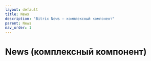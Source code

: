 ```yaml
---
layout: default
title: News
description: "Bitrix News — комплексный компонент"
parent: News
nav_order: 1
---
```


# News (комплексный компонент)
